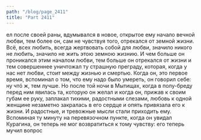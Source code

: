 ```yaml
---
path: "/blog/page_2411"
title: "Part 2411"
---
```


ел после своей раны, вдумывался в новое, открытое ему начало вечной любви, тем более он, сам не чувствуя того, отрекался от земной жизни. Всё, всех любить, всегда жертвовать собой для любви, значило никого не любить, значило не жить этою земною жизнию. И чем больше он проникался этим началом любви, тем больше он отрекался от жизни и тем совершеннее уничтожал ту страшную преграду, которая, когда у нас нет любви, стоит между жизнью и смертью. Когда он, это первое время, вспоминал о том, что ему надо было умереть, он говорил себе: ну чтó ж, тем лучше.
Но после той ночи в Мытищах, когда в полу-бреду перед ним явилась та, которую он желал и когда он, прижав к своим губам ее руку, заплакал тихими, радостными слезами, любовь к одной женщине незаметно закралась в его сердце и опять привязала его к жизни. И радостные, и тревожные мысли стали приходить ему. Вспоминая ту минуту на перевязочном пункте, когда он увидал Курагина, он теперь не мог возвратиться к тому чувству: его теперь мучил вопрос 
